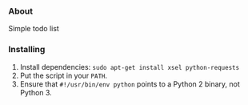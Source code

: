 ### About

Simple todo list

### Installing

1. Install dependencies: `sudo apt-get install xsel python-requests`
2. Put the script in your `PATH`.
3. Ensure that `#!/usr/bin/env python` points to a Python 2 binary, not Python 3.